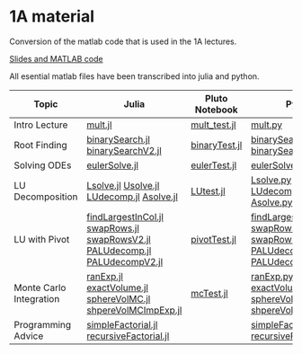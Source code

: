 # 1A material

Conversion of the matlab code that is used in the 1A lectures.

[Slides and MATLAB code](https://www.maths.cam.ac.uk/undergrad/catam/part-ia-lectures)

All esential matlab files have been transcribed into julia and python.


Topic | Julia | Pluto Notebook | Python
--- | --- | --- | ---
Intro Lecture | [mult.jl](https://sje30.github.io/catam-julia/1a/Matrix%20Multiplication/mult.jl) | [mult_test.jl](https://sje30.github.io/catam-julia/1a/Matrix%20Multiplication/mult_test.jl) | [mult.py](https://sje30.github.io/catam-julia/1a/Matrix%20Multiplication/mult.py)
Root Finding | [binarySearch.jl](https://sje30.github.io/catam-julia/1a/Root%20Finding/binarySearch.jl) [binarySearchV2.jl](https://sje30.github.io/catam-julia/1a/Root%20Finding/binarySearchV2.jl) | [binaryTest.jl](https://sje30.github.io/catam-julia/1a/Root%20Finding/binaryTest.jl) | [binarySearch.py](https://sje30.github.io/catam-julia/1a/Root%20Finding/binarySearch.py) [binarySearchV2.py](https://sje30.github.io/catam-julia/1a/Root%20Finding/binarySearchV2.pv)
Solving ODEs | [eulerSolve.jl](https://sje30.github.io/catam-julia/1a/Euler%20Method/eulerSolve.jl) | [eulerTest.jl](https://sje30.github.io/catam-julia/1a/Euler%20Method/eulerTest.jl) | [eulerSolve.py](https://sje30.github.io/catam-julia/1a/Euler%20Method/eulerSolve.pv)
LU Decomposition | [Lsolve.jl](https://sje30.github.io/catam-julia/1a/LU%20Decomposition/Lsolve.jl) [Usolve.jl](https://sje30.github.io/catam-julia/1a/LU%20Decomposition/Usolve.jl) [LUdecomp.jl](https://sje30.github.io/catam-julia/1a/LU%20Decomposition/LUdecomp.jl) [Asolve.jl](https://sje30.github.io/catam-julia/1a/LU%20Decomposition/Asolve.jl) | [LUtest.jl](https://sje30.github.io/catam-julia/1a/LU%20Decomposition/LUtest.jl) | [Lsolve.py](https://sje30.github.io/catam-julia/1a/LU%20Decomposition/Lsolve.py) [Usolve.py](https://sje30.github.io/catam-julia/1a/LU%20Decomposition/Usolve.py) [LUdecomp.py](https://sje30.github.io/catam-julia/1a/LU%20Decomposition/LUdecomp.py) [Asolve.py](https://sje30.github.io/catam-julia/1a/LU%20Decomposition/Asolve.py)
LU with Pivot | [findLargestInCol.jl](https://sje30.github.io/catam-julia/1a/LU%20with%20pivot/findLargestInCol.jl) [swapRows.jl](https://sje30.github.io/catam-julia/1a/LU%20with%20pivot/swapRows.jl) [swapRowsV2.jl](https://sje30.github.io/catam-julia/1a/LU%20with%20pivot/swapRowsV2.jl) [PALUdecomp.jl](https://sje30.github.io/catam-julia/1a/LU%20with%20pivot/PALUdecomp.jl) [PALUdecompV2.jl](https://sje30.github.io/catam-julia/1a/LU%20with%20pivot/PALUdecompV2.jl) | [pivotTest.jl](https://sje30.github.io/catam-julia/1a/LU%20with%20pivot/pivotTest.jl) | [findLargestInCol.py](https://sje30.github.io/catam-julia/1a/LU%20with%20pivot/findLargestInCol.py) [swapRows.py](https://sje30.github.io/catam-julia/1a/LU%20with%20pivot/swapRows.py) [swapRowsV2.py](https://sje30.github.io/catam-julia/1a/LU%20with%20pivot/swapRowsV2.py) [PALUdecomp.py](https://sje30.github.io/catam-julia/1a/LU%20with%20pivot/PALUdecomp.py) [PALUdecompV2.py](https://sje30.github.io/catam-julia/1a/LU%20with%20pivot/PALUdecompV2.py)
Monte Carlo Integration | [ranExp.jl](https://sje30.github.io/catam-julia/1a/Monte%20Carlo%20integration/randExp.jl) [exactVolume.jl](https://sje30.github.io/catam-julia/1a/Monte%20Carlo%20integration/exactVolume.jl) [sphereVolMC.jl](https://sje30.github.io/catam-julia/1a/Monte%20Carlo%20integration/sphereVolMC.jl) [shpereVolMCImpExp.jl](https://sje30.github.io/catam-julia/1a/Monte%20Carlo%20integration/sphereVolImpExp.jl) | [mcTest.jl](https://sje30.github.io/catam-julia/1a/Monte%20Carlo%20integration/mcTest.jl) | [ranExp.py](https://sje30.github.io/catam-julia/1a/Monte%20Carlo%20integration/randExp.py) [exactVolume.py](https://sje30.github.io/catam-julia/1a/Monte%20Carlo%20integration/exactVolume.py) [sphereVolMC.py](https://sje30.github.io/catam-julia/1a/Monte%20Carlo%20integration/sphereVolMC.py) [shpereVolMCImpExp.py](https://sje30.github.io/catam-julia/1a/Monte%20Carlo%20integration/sphereVolImpExp.py)
Programming Advice | [simpleFactorial.jl](https://sje30.github.io/catam-julia/1a/Factorial/simpleFactorial.jl) [recursiveFactorial.jl](https://sje30.github.io/catam-julia/1a/Factorial/recursiveFactorial.jl) | | [simpleFactorial.py](https://sje30.github.io/catam-julia/1a/Factorial/simpleFactorial.py) [recursiveFactorial.py](https://sje30.github.io/catam-julia/1a/Factorial/recursiveFactorial.py)